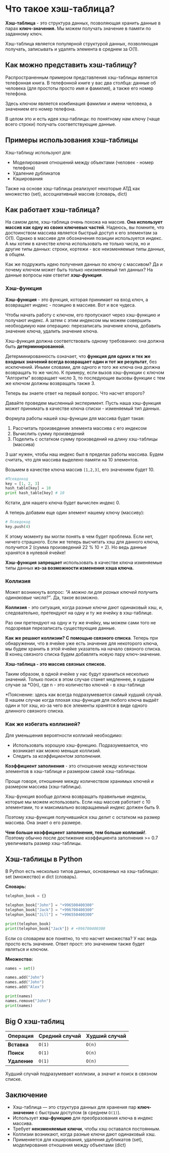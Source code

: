 # Что такое хэш-таблица?

**Хэш-таблица** - это структура данных, позволяющая хранить данные в парах **ключ-значения.** Мы можем получать значение в памяти по заданному ключ.

Хэш-таблица является популярной структурой данных, позволяющая получать, записывать и удалять элемента в среднем за O(1).

## Как можно представить хэш-таблицу?
Распространенным примером представления хэш-таблицы является телефонная книга. В телефонной книге у вас два столбца: данные об человека (для простоты просто имя и фамилия), а также его номер телефона.

Здесь ключом является комбинация фамилии и имени человека, а значением его номер телефона.

В целом это и есть идея хэш-таблицы: по понятному нам ключу (чаще всего строки) получать соответствующие данные.

## Примеры использования хэш-таблицы
Хэш-таблицу используют для:
- Моделирования отношений между объектами (человек - номер телефона)
- Удаление дубликатов
- Кэширования

Также на основе хэш-таблицы реализуют некоторые АТД как множество (set), ассоциативный массив (словарь, dict)

## Как работает хэш-таблица?
На самом деле, хэш-таблица очень похожа на массив. **Она использует массив как одну из своих ключевых частей**.
Надеюсь, вы помните, что достоинством массива является быстрый доступ к его элементам за O(1). Однако в массиве для обозначения позиции используется индекс. А мы хотим в качестве ключа использовать не только числа, но и другие типы данных: строки, кортежи - все неизменяемые типы данных, в общем. 

Как же подружить идею получения данных по ключу с массивом? Да и почему ключом может быть только неизменяемый тип данных? На данные вопросы нам ответит ***хэш-функция***. 

### Хэш-функция

**Хэш-функция** - это функция, которая принимает на вход ключ, а возвращает индекс - позицию в массиве. Вот и все чудеса.

Чтобы начать работу с ключом, его пропускают через хэш-функцию и получают индекс. А затем с этим индексом мы можем совершить необходимую нам операцию: перезаписать значение ключа, добавить значение ключа, удалить значение ключа.

Хэш-функция должна соответствовать одному требованию: она должна быть **детерминированной**.

Детерминированность означает, что **функция для одних и тех же входных значений всегда возвращает  один и тот же результат**, без исключений.
Иными словами, для одного и того же ключа она должна возвращать то же число.
К примеру, если вызов хэш-функции с ключом "Алгоритм" возвращает число 3, то последующие вызовы функции с тем же ключом должны возвращать также 3.

Теперь вы знаете ответ на первый вопрос. Что насчет второго?

Давайте проведем мысленный эксперимент. Пусть наша хэш-функция может принимать в качестве ключа списки - изменяемый тип данных.

Формула работы нашей хэш-функции для массива будет такая:
1. Рассчитать произведение элемента массива с его индексом
2. Вычислить сумму произведений
3. Поделить с остатком сумму произведений на длину хэш-таблицы (массива)

3 шаг нужен, чтобы наш индекс был в пределах работы массива. Будем считать, что для массива выделено памяти на 10 элементов.

Возьмем в качестве ключа массив `[1,2,3]`, его значением будет 10.
```python
#Псевдокод
key = [1, 2, 3]
hash_table[key] = 10
print hash_table[key] # 10
```

Кстати, для нашего ключа будет вычислен индекс 0.

А теперь добавим еще один элемент нашему ключу (массиву):
```python
# Псевдокод
key.push(4)
```

К этому моменту вы могли понять в чем будет проблема. Если нет, ничего страшного.
Если же теперь высчитать хэш для данного ключа, получится 2 (сумма произведений 22 % 10 = 2). Но ведь данные хранятся в нулевой ячейке!

**Хэш-функция запрещает** использовать в качестве ключа изменяемые типы данных **из-за возможности изменения хэша ключа.**

### Коллизия
Может возникнуть вопрос: *"А можно ли для разных ключей получить одинаковые числа?"*. Да, такое возможно.

**Коллизия** - это ситуация, когда разные ключи дают одинаковый хэш, и, следовательно, претендуют на одну и ту же ячейку в хэш-таблице.

Раз они претендуют на одну и ту же ячейку, мы можем сами того не подозревая перезаписать существующие данные.

**Как же решают коллизии? С помощью связного списка**. Теперь при обнаружении, что в ячейке уже есть значение для некоторого ключа, мы будем хранить в этой ячейке указатель на начало связного списка. В конец связного списка будем добавлять новую пару ключ-значение. 

**Хэш-таблица - это массив связных списков.**

Таким образом, в одной ячейке у нас будут храниться несколько значений. Только поиск в этом случае станет медленнее, в худшем случае за \*O(n), где n - это количество ключей - в хэш-таблице


\*Пояснение: здесь как всегда подразумевается самый худший случай. В нашем случае когда плохая хэш-функция для любого ключа выдаёт один и тот хэш, из-за чего все элементы хранятся в виде одного длинного связного списка.

### Как же избегать коллизией?
Для уменьшения вероятности коллизий необходимо:
- Использовать хорошую хэш-функцию. Подразумевается, что возникает как можно меньше коллизий.
- Следить за *коэффициентом заполнения*.

**Коэффициент заполнения** - это отношение между количеством элементов в хэш-таблице и размером самой хэш-таблицы.

Проще говоря, отношение между количеством хранимых ключей и размером массива (хэш-таблицы).

Хэш-функция вообще должна возвращать правильные индексы, которые мы можем использовать. Если наш массив работает с 10 элементами, то и максимально возвращаемый индекс должен быть 9.

Поэтому хэш-функция получившийся хэш делит с остатком на размер массива. Она знает о его размере.

**Чем больше коэффициент заполнения, тем больше коллизий!**. Поэтому обычно после достижение коэффициента заполнения >= 0.7 увеличивать размер хэш-таблицы.

## Хэш-таблицы в Python
В Python есть несколько типов данных, основанных на хэш-таблицах: set (множество) и dict (словарь).

**Словарь:**
```python
telephon_book = {}

telephon_book["John"] = "+996500400300"
telephon_book["Jack"] = "+996700400300"
telephon_book["Jill"] = "+996550400300"

print(telephon_book)
print(telephon_book["Jack"]) # +996700400300
```

Если со словарем все понятно, то что насчет множества? У нас ведь просто есть значение. Ответ прост: это значением также будет являться и ключом.

**Множество:**
```python
names = set()

names.add("John")
names.add("John")
names.add("Alex")

print(names)
names.remove("John")
print(names)
```

## Big O хэш-таблиц

| Операция       | Средний случай | Худший случай |  
|----------------|----------------|---------------|  
| **Вставка**    | `O(1)`         | `O(n)`        |  
| **Поиск**      | `O(1)`         | `O(n)`        |  
| **Удаление**   | `O(1)`         | `O(n)`        |  

Худший случай подразумевает коллизии, а значит и поиск в связном списке.

## Заключение
- Хэш-таблица — это структура данных для хранения пар **ключ-значение** с быстрым доступом (в среднем `O(1)`).
- Использует **хэш-функцию** для преобразования ключа в индекс массива.  
- Требует **неизменяемые ключи**, чтобы хэш оставался постоянным.
-  Коллизии возникают, когда разные ключи дают одинаковый хэш.  
- Применяется для кэширования, удаления дубликатов (set), моделирования отношения между объектами (dict)
